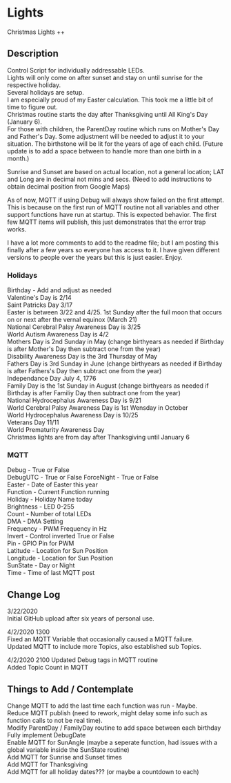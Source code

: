 # Lights
Christmas Lights ++

## Description

Control Script for individually addressable LEDs.  
Lights will only come on after sunset and stay on until sunrise for the respective holiday.  
Several holidays are setup.  
I am especially proud of my Easter calculation.  This took me a little bit of time to figure out.  
Christmas routine starts the day after Thanksgiving until All King's Day (January 6).  
For those with children, the ParentDay routine which runs on Mother's Day and Father's Day.  Some adjustment will be needed to adjust it to your situation.  The birthstone will be lit for the years of age of each child. (Future update is to add a space between to handle more than one birth in a month.)  

Sunrise and Sunset are based on actual location, not a general location; LAT and Long are in decimal not mins and secs.  (Need to add instructions to obtain decimal position from Google Maps)  

As of now, MQTT if using Debug will always show failed on the first attempt.  This is because on the first run of MQTT routine not all variables and other support functions have run at startup.  This is expected behavior.  The first few MQTT items will publish, this just demonstrates that the error trap works.

I have a lot more comments to add to the readme file; but I am posting this finally after a few years so everyone has access to it.  I have given different versions to people over the years but this is just easier.  Enjoy.  

### Holidays

Birthday - Add and adjust as needed  
Valentine's Day is 2/14  
Saint Patricks Day 3/17  
Easter is between 3/22 and 4/25. 1st Sunday after the full moon that occurs on or next after the vernal equinox (March 21)  
National Cerebral Palsy Awareness Day is 3/25  
World Autism Awareness Day is 4/2  
Mothers Day is 2nd Sunday in May (change birthyears as needed if Birthday is after Mother's Day then subtract one from the year)  
Disability Awareness Day is the 3rd Thursday of May  
Fathers Day is 3rd Sunday in June (change birthyears as needed if Birthday is after Fathers's Day then subtract one from the year)  
Independance Day July 4, 1776  
Family Day is the 1st Sunday in August (change birthyears as needed if Birthday is after Familiy Day then subtract one from the year)  
National Hydrocephalus Awareness Day is 9/21  
World Cerebral Palsy Awareness Day is 1st Wensday in October  
World Hydrocephalus Awareness Day is 10/25  
Veterans Day 11/11  
World Prematurity Awareness Day  
Christmas lights are from day after Thanksgiving until January 6  

### MQTT
Debug - True or False  
DebugUTC - True or False
ForceNight - True or False  
Easter - Date of Easter this year   
Function - Current Function running  
Holiday - Holiday Name today  
Brightness - LED 0-255  
Count - Number of total LEDs  
DMA - DMA Setting  
Frequency - PWM Frequency in Hz  
Invert - Control inverted True or False  
Pin - GPIO Pin for PWM  
Latitude - Location for Sun Position  
Longitude - Location for Sun Position  
SunState - Day or Night  
Time - Time of last MQTT post  

## Change Log

3/22/2020  
Initial GitHub upload after six years of personal use.  

4/2/2020  1300  
Fixed an MQTT Variable that occasionally caused a MQTT failure.  
Updated MQTT to include more Topics, also established sub Topics.  

4/2/2020 2100
Updated Debug tags in MQTT routine  
Added Topic Count in MQTT  

## Things to Add / Contemplate

Change MQTT to add the last time each function was run - Maybe.  
Reduce MQTT publish (need to rework, might delay some info such as function calls to not be real time).  
Modify ParentDay / FamilyDay routine to add space between each birthday  
Fully implement DebugDate  
Enable MQTT for SunAngle (maybe a seperate function, had issues with a global variable inside the SunState routine)  
Add MQTT for Sunrise and Sunset times  
Add MQTT for Thanksgiving  
Add MQTT for all holiday dates??? (or maybe a countdown to each)  

